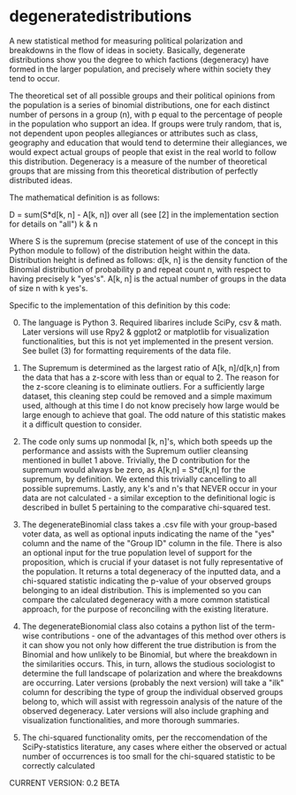 # degeneratedistributions
A new statistical method for measuring political polarization and breakdowns in the flow of ideas in society. Basically, degenerate distributions show you the degree to which factions (degeneracy) have formed in the larger population, and precisely where within society they tend to occur.

The theoretical set of all possible groups and their political opinions from the population is a series of binomial distributions, one for each distinct number of persons in a group (n), with p equal to the percentage of people in the population who support an idea. If groups were truly random, that is, not dependent upon peoples allegiances or attributes such as class, geography and education that would tend to determine their allegiances, we would expect actual groups of people that exist in the real world to follow this distribution. Degeneracy is a measure of the number of theoretical groups that are missing from this theoretical distribution of perfectly distributed ideas.

The mathematical definition is as follows:

D = sum(S*d[k, n] - A[k, n]) over all (see [2] in the implementation section for details on "all") k & n

Where S is the supremum (precise statement of use of the concept in this Python module to follow) of the distribution height within the data. Distribution height is defined as follows: d[k, n] is the density function of the Binomial distribution of probability p and repeat count n, with respect to having precisely k "yes's". A[k, n] is the actual number of groups in the data of size n with k yes's.

Specific to the implementation of this definition by this code:

0. The language is Python 3. Required libarires include SciPy, csv & math. Later versions will use Rpy2 & ggplot2 or matplotlib for visualization functionalities, but this is not yet implemented in the present version. See bullet (3) for formatting requirements of the data file.

1. The Supremum is determined as the largest ratio of A[k, n]/d[k,n] from the data that has a z-score with less than or equal to 2. The reason for the z-score cleaning is to eliminate outliers. For a sufficiently large dataset, this cleaning step could be removed and a simple maximum used, although at this time I do not know precisely how large would be large enough to achieve that goal. The odd nature of this statistic makes it a difficult question to consider.

2. The code only sums up nonmodal [k, n]'s, which both speeds up the performance and assists with the Supremum outlier cleansing mentioned in bullet 1 above. Trivially, the D contribution for the supremum would always be zero, as A[k,n] = S*d[k,n] for the supremum, by definition. We extend this trivially cancelling to all possible supremums. Lastly, any k's and n's that NEVER occur in your data are not calculated - a similar exception to the definitional logic is described in bullet 5 pertaining to the comparative chi-squared test. 

3. The degenerateBinomial class takes a .csv file with your group-based voter data, as well as optional inputs indicating the name of the "yes" column and the name of the "Group ID" column in the file. There is also an optional input for the true population level of support for the proposition, which is crucial if your dataset is not fully representative of the population. It returns a total degeneracy of the inputted data, and a chi-squared statistic indicating the p-value of your observed groups belonging to an ideal distribution. This is implemented so you can compare the calculated degeneracy with a more common statistical approach, for the purpose of reconciling with the existing literature.

4. The degenerateBionomial class also cotains a python list of the term-wise contributions - one of the advantages of this method over others is it can show you not only how different the true distribution is from the Binomial and how unlikely to be Binomial, but where the breakdown in the similarities occurs. This, in turn, allows the studious sociologist to determine the full landscape of polarization and where the breakdowns are occurring. Later versions (probably the next version) will take a "ilk" column for describing the type of group the individual observed groups belong to, which will assist with regressoin analysis of the nature of the observed degeneracy. Later versions will also include graphing and visualization functionalities, and more thorough summaries.

5. The chi-squared functionality omits, per the reccomendation of the SciPy-statistics literature, any cases where either the observed or actual number of occurrences is too small for the chi-squared statistic to be correctly calculated

CURRENT VERSION: 0.2 BETA
